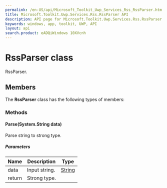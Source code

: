 ```yaml
---
permalink: /en-US/api/Microsoft_Toolkit_Uwp_Services_Rss_RssParser.htm
title: Microsoft.Toolkit.Uwp.Services.Rss.RssParser API 
description: API page for Microsoft.Toolkit.Uwp.Services.Rss.RssParser
keywords: windows, app, toolkit, UWP, API
layout: api
search.product: eADQiWindows 10XVcnh
---
```



# RssParser class

RssParser.

## Members

The **RssParser** class has the following types of members:

### Methods

#### Parse(System.String data)

Parse string to strong type.

##### Parameters



| Name | Description | Type || --- | --- | --- || data | Input string. | [String](https://msdn.microsoft.com/library/windows/apps/System.String) || return |Strong type. |

